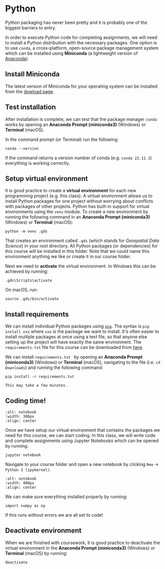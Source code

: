 # Python

Python packaging has never been pretty and it is probably one of the biggest barriers to entry.

In order to execute Python code for completing assignments, we will need to install a Python distribution with the necessary packages. One option is to use `conda`, a cross-platform, open-source package management system which can be installed using **Miniconda** (a lightweight version of [Anaconda](https://www.anaconda.com/products/individual)). 

## Install Miniconda

The latest version of Miniconda for your operating system can be installed from the [dowload page](https://www.anaconda.com/download/success).

## Test installation

After installation is complete, we can test that the package manager `conda` works by opening an **Anaconda Prompt (miniconda3)** (Windows) or **Terminal** (macOS). 

In the command prompt (or Terminal) run the following:
```
conda --version
```

If the command returns a version number of conda (e.g. `conda 22.11.1`) everything is working correctly.

## Setup virtual environment

It is good practice to create a **virtual environment** for each new programming project (e.g. this class). A virtual environment allows us to install Python packages for one project without worrying about conflicts with packages of other projects. Python has built-in support for virtual environments using the `venv` module. To create a new environment by running the following command in an **Anaconda Prompt (miniconda3)** (Windows) or **Terminal** (macOS):

```
python -m venv .gds
```

That creates an environment called `.gds` (which stands for *Geospatial Data Science*) in your root directory. All Python packages (or dependencies) for this course will be installed in this folder. Note that we could name this environment anything we like or create it in our course folder. 

Next we need to **activate** the virtual environment. In Windows this can be achieved by running:

```
.gds\Scripts\activate
```

On macOS, run:

```
source .gds/bin/activate
```

## Install requirements

We can install individual Python packages using [`pip`](https://pip.pypa.io/en/stable/). The syntax is `pip install xxx` where `xxx` is the package we want to install. It's often easier to install multiple packages at once using a text file, so that anyone else setting up the project will have exactly the same environment. The `requirements.txt` file for this course can be downloaded from [here](https://prodduke-my.sharepoint.com/:t:/g/personal/jr555_duke_edu/ERQmdnYS_YROh5kZz-_kmdkB47leNhbDvM6OY2TzBAi5tA?e=am9ZMx). 

We can install `requirements.txt ` by opening an **Anaconda Prompt (miniconda3)** (Windows) or **Terminal** (macOS), navigating to the file (i.e. `cd Downloads`) and running the following command:

```
pip install -r requirements.txt 
```

```{note}
This may take a few minutes.
```

## Coding time!

```{image} images/jupyter.png
:alt: notebook
:width: 300px
:align: center
```

Once we have setup our virtual environment that contains the packages we need for this course, we can start coding. In this class, we will write code and complete assignments using Jupyter Notebooks which can be opened by running:

```
jupyter notebook
```

Navigate to your course folder and open a new notebook by clicking `New` &rarr; `Python 3 (ipykernel)`. 

```{image} images/new-notebook.png
:alt: notebook
:width: 400px
:align: center
```

We can make sure everything installed properly by running:

```
import numpy as np
```

If this runs without errors we are all set to code!

## Deactivate environment

When we are finished with coursework, it is good practice to deactivate the virtual environment in the **Anaconda Prompt (miniconda3)** (Windows) or **Terminal** (macOS) by running:

```
deactivate
```



